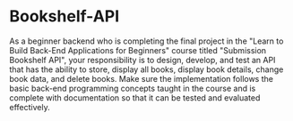 # Bookshelf-API

As a beginner backend who is completing the final project in the "Learn to Build Back-End Applications for Beginners" course titled "Submission Bookshelf API", your responsibility is to design, develop, and test an API that has the ability to store, display all books, display book details, change book data, and delete books. Make sure the implementation follows the basic back-end programming concepts taught in the course and is complete with documentation so that it can be tested and evaluated effectively.
